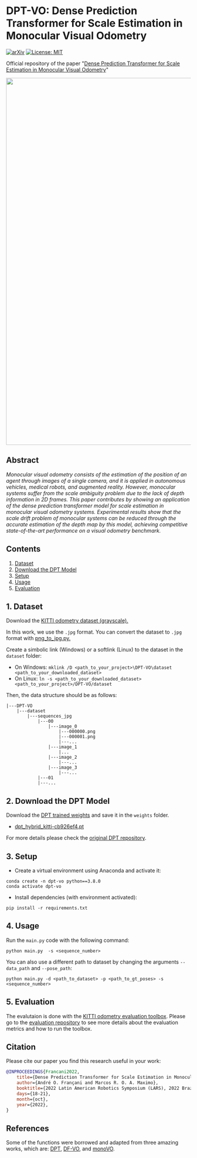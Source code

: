 # DPT-VO: Dense Prediction Transformer for Scale Estimation in Monocular Visual Odometry

[![arXiv](https://img.shields.io/badge/cs.CV-arXiv%3A2210.01723-B31B1B.svg)](https://arxiv.org/abs/2210.01723)
[![License: MIT](https://img.shields.io/badge/License-MIT-yellow.svg)](https://github.com/aofrancani/DPT-VO/blob/main/LICENSE)

Official repository of the paper "[Dense Prediction Transformer for Scale Estimation in Monocular Visual Odometry](https://arxiv.org/abs/2210.01723)"

<img src="seq_00.gif" width=1000>

## Abstract
*Monocular visual odometry consists of the estimation of the position of an agent through images of a single camera, and it is applied in autonomous vehicles, medical robots, and augmented reality. However, monocular systems suffer from the scale ambiguity problem due to the lack of depth information in 2D frames. This paper contributes by showing an application of the dense prediction transformer model for scale estimation in monocular visual odometry systems. Experimental results show that the scale drift problem of monocular systems can be reduced through the accurate estimation of the depth map by this model, achieving competitive state-of-the-art performance on a visual odometry benchmark.*


## Contents
1. [Dataset](#1-dataset)
2. [Download the DPT Model](#2-download-the-dpt-model)
3. [Setup](#3-setup)
4. [Usage](#4-usage)
5. [Evaluation](#5-evaluation)


## 1. Dataset
Download the [KITTI odometry dataset (grayscale).](https://www.cvlibs.net/datasets/kitti/eval_odometry.php)

In this work, we use the `.jpg` format. You can convert the dataset to `.jpg` format with [png_to_jpg.py.](https://github.com/aofrancani/DPT-VO/blob/main/util/png_to_jpg.py)

Create a simbolic link (Windows) or a softlink (Linux) to the dataset in the `dataset` folder:

- On Windows:
```mklink /D <path_to_your_project>\DPT-VO\dataset <path_to_your_downloaded_dataset>```
- On Linux: 
```ln -s <path_to_your_downloaded_dataset> <path_to_your_project>/DPT-VO/dataset```

Then, the data structure should be as follows:
```
|---DPT-VO
    |---dataset
        |---sequences_jpg
            |---00
                |---image_0
                    |---000000.png
                    |---000001.png
                    |---...
                |---image_1
                    |...
                |---image_2
                    |---...
                |---image_3
                    |---...
            |---01
            |---...
```

## 2. Download the DPT Model
Download the [DPT trained weights](https://drive.google.com/file/d/1-oJpORoJEdxj4LTV-Pc17iB-smp-khcX/view) and save it in the `weights` folder.
- [dpt_hybrid_kitti-cb926ef4.pt](https://drive.google.com/file/d/1-oJpORoJEdxj4LTV-Pc17iB-smp-khcX/view)

For more details please check the [original DPT repository](https://github.com/isl-org/DPT).


## 3. Setup
- Create a virtual environment using Anaconda and activate it:
```
conda create -n dpt-vo python==3.8.0
conda activate dpt-vo
```
- Install dependencies (with environment activated):
```
pip install -r requirements.txt
```

## 4. Usage
Run the `main.py` code with the following command:
```
python main.py  -s <sequence_number>
```
You can also use a different path to dataset by changing the arguments ``--data_path`` and ``--pose_path``:
```
python main.py -d <path_to_dataset> -p <path_to_gt_poses> -s <sequence_number>
```

## 5. Evaluation
The evalutaion is done with the [KITTI odometry evaluation toolbox](https://github.com/Huangying-Zhan/kitti-odom-eval). Please go to the [evaluation repository](https://github.com/Huangying-Zhan/kitti-odom-eval) to see more details about the evaluation metrics and how to run the toolbox.


## Citation
Please cite our paper you find this research useful in your work:

```bibtex
@INPROCEEDINGS{Francani2022,
    title={Dense Prediction Transformer for Scale Estimation in Monocular Visual Odometry},
    author={André O. Françani and Marcos R. O. A. Maximo},
    booktitle={2022 Latin American Robotics Symposium (LARS), 2022 Brazilian Symposium on Robotics (SBR), and 2022 Workshop on Robotics in Education (WRE)},
    days={18-21},
    month={oct},
    year={2022},
}
```

## References
Some of the functions were borrowed and adapted from three amazing works, which are: [DPT](https://github.com/isl-org/DPT), [DF-VO](https://github.com/Huangying-Zhan/DF-VO), and [monoVO](https://github.com/uoip/monoVO-python).
